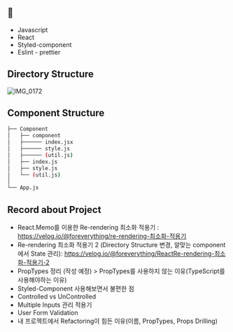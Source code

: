 ## 🔖
* Javascript
* React
* Styled-component
* Eslint - prettier


## Directory Structure
![IMG_0172](https://user-images.githubusercontent.com/97874240/177333241-9fd5889d-26e4-4b57-ada7-2f783edcf14d.JPG)

## Component Structure
```bash
├── Component
│   ├── component
│   ├────── index.jsx
│   ├────── style.js
│   ├────── (util.js)
│   ├── index.js
│   ├── style.js
│   └── (util.js)
│   
└── App.js
``` 

## Record about Project
* React.Memo를 이용한 Re-rendering 최소화 적용기 : https://velog.io/@foreverything/re-rendering-최소화-적용기
* Re-rendering 최소화 적용기 2 (Directory Structure 변경, 알맞는 component에서 State 관리): https://velog.io/@foreverything/ReactRe-rendering-최소화-적용기-2
* PropTypes 정리 (작성 예정) > PropTypes를 사용하지 않는 이유(TypeScript를 사용해야하는 이유)
* Styled-Component 사용해보면서 불편한 점
* Controlled vs UnControlled 
* Multiple Inputs 관리 적용기
* User Form Validation
* 내 프로젝트에서 Refactoring이 힘든 이유(이름, PropTypes, Props Drilling)
                   
